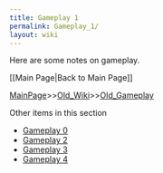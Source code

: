 ```yaml
---
title: Gameplay 1
permalink: Gameplay_1/
layout: wiki
---
```

Here are some notes on gameplay.

[[Main Page|Back to Main Page]]

[MainPage](/keeperrl_wiki/ "wikilink")>>[Old_Wiki](/keeperrl_wiki/Old_Wiki "wikilink")>>[Old_Gameplay](/keeperrl_wiki/Old_Gameplay "wikilink")

Other items in this section
-    [Gameplay 0](/keeperrl_wiki/Gameplay_0 "wikilink")
-    [Gameplay 2](/keeperrl_wiki/Gameplay_2 "wikilink")
-    [Gameplay 3](/keeperrl_wiki/Gameplay_3 "wikilink")
-    [Gameplay 4](/keeperrl_wiki/Gameplay_4 "wikilink")
